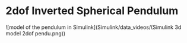 # 2dof Inverted Spherical Pendulum
![model of the pendulum in Simulink](Simulink/data_videos/(Simulink 3d model 2dof pendu.png))
